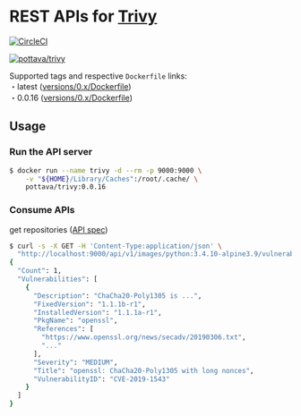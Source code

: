 # REST APIs for [Trivy](https://github.com/knqyf263/trivy)

[![CircleCI](https://circleci.com/gh/pottava/trivy-restapi.svg?style=svg)](https://circleci.com/gh/pottava/trivy-restapi)

[![pottava/trivy](http://dockeri.co/image/pottava/trivy)](https://hub.docker.com/r/pottava/trivy/)

Supported tags and respective `Dockerfile` links:  
・latest ([versions/0.x/Dockerfile](https://github.com/pottava/trivy-restapi/blob/master/versions/0.x/Dockerfile))  
・0.0.16 ([versions/0.x/Dockerfile](https://github.com/pottava/trivy-restapi/blob/master/versions/0.x/Dockerfile))  

## Usage

### Run the API server

```bash
$ docker run --name trivy -d --rm -p 9000:9000 \
    -v "${HOME}/Library/Caches":/root/.cache/ \
    pottava/trivy:0.0.16
```

### Consume APIs

get repositories ([API spec](https://raw.githubusercontent.com/pottava/trivy-restapi/master/spec.yaml))

```bash
$ curl -s -X GET -H 'Content-Type:application/json' \
  "http://localhost:9000/api/v1/images/python:3.4.10-alpine3.9/vulnerabilities"
{
  "Count": 1,
  "Vulnerabilities": [
    {
      "Description": "ChaCha20-Poly1305 is ...",
      "FixedVersion": "1.1.1b-r1",
      "InstalledVersion": "1.1.1a-r1",
      "PkgName": "openssl",
      "References": [
        "https://www.openssl.org/news/secadv/20190306.txt",
        "..."
      ],
      "Severity": "MEDIUM",
      "Title": "openssl: ChaCha20-Poly1305 with long nonces",
      "VulnerabilityID": "CVE-2019-1543"
    }
  ]
}
```
